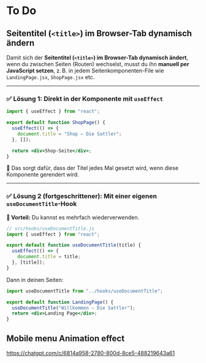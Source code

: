 # To Do

## **Seitentitel (`<title>`) im Browser-Tab dynamisch ändern**

Damit sich der **Seitentitel (`<title>`) im Browser-Tab dynamisch ändert**, wenn du zwischen Seiten (Routen) wechselst, musst du ihn **manuell per JavaScript setzen**, z. B. in jedem Seitenkomponenten-File wie `LandingPage.jsx`, `ShopPage.jsx` etc.

---

### ✅ Lösung 1: Direkt in der Komponente mit `useEffect`

```jsx
import { useEffect } from "react";

export default function ShopPage() {
  useEffect(() => {
    document.title = "Shop – Die Sattler";
  }, []);

  return <div>Shop-Seite</div>;
}
```

🧠 Das sorgt dafür, dass der Titel jedes Mal gesetzt wird, wenn diese Komponente gerendert wird.

---

### ✅ Lösung 2 (fortgeschrittener): Mit einer eigenen `useDocumentTitle`-Hook

**🔁 Vorteil:** Du kannst es mehrfach wiederverwenden.

```jsx
// src/hooks/useDocumentTitle.js
import { useEffect } from "react";

export default function useDocumentTitle(title) {
  useEffect(() => {
    document.title = title;
  }, [title]);
}
```

Dann in deinen Seiten:

```jsx
import useDocumentTitle from "../hooks/useDocumentTitle";

export default function LandingPage() {
  useDocumentTitle("Willkommen – Die Sattler");
  return <div>Landing Page</div>;
}
```

## Mobile menu Animation effect

https://chatgpt.com/c/6814a958-2780-800d-8ce5-488219643a61

